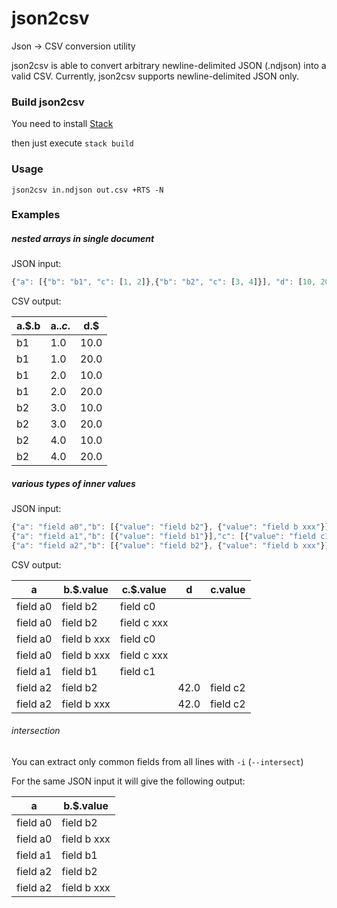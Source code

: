 # json2csv
Json -> CSV conversion utility

json2csv is able to convert arbitrary newline-delimited JSON (.ndjson) into a valid CSV.
Currently, json2csv supports newline-delimited JSON only.

### Build json2csv

You need to install [Stack](https://docs.haskellstack.org/en/stable/README/#how-to-install)

then just execute `stack build`

### Usage

`json2csv in.ndjson out.csv +RTS -N`

### Examples

##### nested arrays in single document

JSON input:

```javascript
{"a": [{"b": "b1", "c": [1, 2]},{"b": "b2", "c": [3, 4]}], "d": [10, 20]}
```

CSV output:

a.$.b|a.$.c.$|d.$
-----|-------|---
b1|1.0|10.0
b1|1.0|20.0
b1|2.0|10.0
b1|2.0|20.0
b2|3.0|10.0
b2|3.0|20.0
b2|4.0|10.0
b2|4.0|20.0

##### various types of inner values

JSON input:

```javascript
{"a": "field a0","b": [{"value": "field b2"}, {"value": "field b xxx"}],"c": [{"value": "field c0"}, {"value": "field c xxx"}]}
{"a": "field a1","b": [{"value": "field b1"}],"c": [{"value": "field c1"}]}
{"a": "field a2","b": [{"value": "field b2"}, {"value": "field b xxx"}],"c": {"value": "field c2"}, "d": 42}
```

CSV output:

a|b.$.value|c.$.value|d|c.value
-|---------|---------|-|-------
field a0|field b2|field c0||
field a0|field b2|field c xxx||
field a0|field b xxx|field c0||
field a0|field b xxx|field c xxx||
field a1|field b1|field c1||
field a2|field b2||42.0|field c2
field a2|field b xxx||42.0|field c2

###### intersection

You can extract only common fields from all lines with `-i` (`--intersect`)

For the same JSON input it will give the following output:

a|b.$.value
-|---------
field a0|field b2
field a0|field b xxx
field a1|field b1
field a2|field b2
field a2|field b xxx
